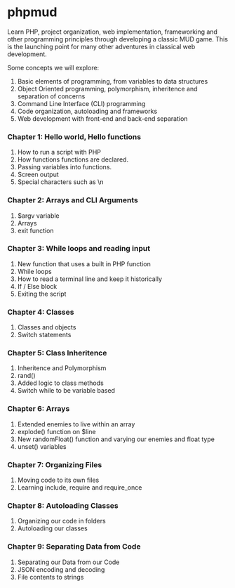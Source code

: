phpmud
======

Learn PHP, project organization, web implementation, frameworking and other programming principles through developing a classic MUD game. This is the launching point for many other adventures in classical web development.

Some concepts we will explore:
1. Basic elements of programming, from variables to data structures
2. Object Oriented programming, polymorphism, inheritence and separation of concerns
3. Command Line Interface (CLI) programming
4. Code organization, autoloading and frameworks
5. Web development with front-end and back-end separation

### Chapter 1: Hello world, Hello functions
1. How to run a script with PHP
2. How functions functions are declared.
3. Passing variables into functions.
4. Screen output
5. Special characters such as \n

### Chapter 2: Arrays and CLI Arguments
1. $argv variable
2. Arrays
3. exit function

### Chapter 3: While loops and reading input
1. New function that uses a built in PHP function
2. While loops
3. How to read a terminal line and keep it historically
4. If / Else block
5. Exiting the script

### Chapter 4: Classes
1. Classes and objects
2. Switch statements

### Chapter 5: Class Inheritence
1. Inheritence and Polymorphism
2. rand()
3. Added logic to class methods
4. Switch while to be variable based

### Chapter 6: Arrays
1. Extended enemies to live within an array
2. explode() function on $line
3. New randomFloat() function and varying our enemies and float type
4. unset() variables

### Chapter 7: Organizing Files
1. Moving code to its own files
2. Learning include, require and require_once

### Chapter 8: Autoloading Classes
1. Organizing our code in folders
2. Autoloading our classes

### Chapter 9: Separating Data from Code
1. Separating our Data from our Code
2. JSON encoding and decoding
3. File contents to strings
